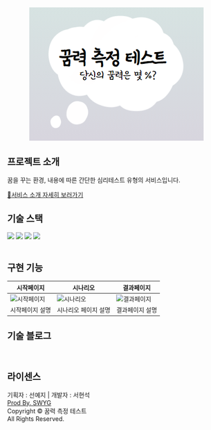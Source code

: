 <p align="center">
  <br>
  <img src="./public/img/thumbnail.png">
  <br>
</p>

## 프로젝트 소개

<p align="justify">
꿈을 꾸는 환경, 내용에 따른 간단한 심리테스트 유형의 서비스입니다.
</p>

[🎯서비스 소개 자세히 보러가기](https://www.swygbro.com/contents/e208c998-567c-4b58-a847-269a26e8a3b5)

## 기술 스택

<div align=left>
  <img src="https://img.shields.io/badge/nextjs v13-000000?style=for-the-badge&logo=Next.js&logoColor=white">
  <img src="https://img.shields.io/badge/react v18-61DAFB?style=for-the-badge&logo=React&logoColor=white">
  <img src="https://img.shields.io/badge/typescript-3178C6?style=for-the-badge&logo=TypeScript&logoColor=white">
  <img src="https://img.shields.io/badge/Tailwind CSS-06B6D4?style=for-the-badge&logo=Tailwind CSS&logoColor=white">
</div>
<br>

## 구현 기능

| 시작페이지                                                                                                           | 시나리오                                                                                                           | 결과페이지                                                                                                           |
| -------------------------------------------------------------------------------------------------------------------- | ------------------------------------------------------------------------------------------------------------------ | -------------------------------------------------------------------------------------------------------------------- |
| ![시작페이지](https://user-images.githubusercontent.com/56211193/225654154-1a14d98d-86f6-46b0-adde-1be631b175ca.png) | ![시나리오](https://user-images.githubusercontent.com/56211193/225654266-1228115f-f553-4685-891e-86ca17336034.png) | ![결과페이지](https://user-images.githubusercontent.com/56211193/225654283-b4d8dbff-0115-42d9-81c8-7f27c0a335d8.png) |
| 시작페이지 설명                                                                                                      | 시나리오 페이지 설명                                                                                               | 결과페이지 설명                                                                                         |

## 기술 블로그

<p align="justify">

</p>

<br>

## 라이센스

<p>기획자 : 선예지 | 개발자 : 서현석<br/>
<a href="https://www.swygbro.com/" target="_blank">Prod By. SWYG</a><br/>
Copyright &copy; 꿈력 측정 테스트<br/>All Rights Reserved.</p>
